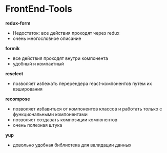 # FrontEnd-Tools

**redux-form**   
  - Недостаток: все действия проходят через redux   
  - очень многословное описание  

**formik**  
  - все действия проходят внутри компонента  
  - удобный и компактный  

**reselect**  
 - позволяет избежать перерендера react-компонентов путем их кэширования  

**recompose**  
  - позволяет избавиться от компонентов классов и работать только с функциональными компонентами  
  - позволяет создавать композиции компонентов  
  - очень полезная штука  

**yup**
 - довольно удобная библиотека для валидации данных  
